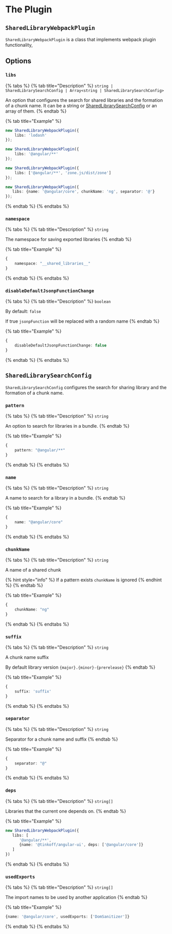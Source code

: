 # The Plugin

## `SharedLibraryWebpackPlugin`

`SharedLibraryWebpackPlugin` is a class that implements webpack plugin functionality,

## Options

### `libs`

{% tabs %}
{% tab title="Description" %}
`string | SharedLibrarySearchConfig | Array<string | SharedLibrarySearchConfig>`

An option that configures the search for shared libraries and the formation of a chunk name. It can be a string or [SharedLibrarySearchConfig](the_plugin.md#sharedlibrarysearchconfig) or an array of them.
{% endtab %}

{% tab title="Example" %}
```typescript
new SharedLibraryWebpackPlugin({
    libs: 'lodash'
});

new SharedLibraryWebpackPlugin({
    libs: '@angular/**'
});

new SharedLibraryWebpackPlugin({
    libs: ['@angular/**', 'zone.js/dist/zone']
});

new SharedLibraryWebpackPlugin({
   libs: {name: '@angular/core', chunkName: 'ng', separator: '@'}
});
```
{% endtab %}
{% endtabs %}

### `namespace`

{% tabs %}
{% tab title="Description" %}
`string`

The namespace for saving exported libraries
{% endtab %}

{% tab title="Example" %}
```typescript
{
    namespace: "__shared_libraries__"
}
```
{% endtab %}
{% endtabs %}

### `disableDefaultJsonpFunctionChange`

{% tabs %}
{% tab title="Description" %}
`boolean`

By default: `false`

If true `jsonpFunction` will be replaced with a random name
{% endtab %}

{% tab title="Example" %}
```typescript
{
    disableDefaultJsonpFunctionChange: false
}
```
{% endtab %}
{% endtabs %}

## `SharedLibrarySearchConfig`

`SharedLibrarySearchConfig` configures the search for sharing library and the formation of a chunk name.

### `pattern`

{% tabs %}
{% tab title="Description" %}
`string`

An option to search for libraries in a bundle.
{% endtab %}

{% tab title="Example" %}
```typescript
{
    pattern: "@angular/**"
}
```
{% endtab %}
{% endtabs %}

### `name`

{% tabs %}
{% tab title="Description" %}
`string`

A name to search for a library in a bundle.
{% endtab %}

{% tab title="Example" %}
```typescript
{
    name: "@angular/core"
}
```
{% endtab %}
{% endtabs %}

### `chunkName`

{% tabs %}
{% tab title="Description" %}
`string`

A name of a shared chunk

{% hint style="info" %}
If a pattern exists `chunkName` is ignored
{% endhint %}
{% endtab %}

{% tab title="Example" %}
```typescript
{
    chunkName: "ng"
}
```
{% endtab %}
{% endtabs %}

### `suffix`

{% tabs %}
{% tab title="Description" %}
`string`

A chunk name suffix

By default library version `{major}.{minor}-{prerelease}`
{% endtab %}

{% tab title="Example" %}
```typescript
{
    suffix: 'suffix'
}
```
{% endtab %}
{% endtabs %}

### `separator`

{% tabs %}
{% tab title="Description" %}
`string`

Separator for a chunk name and suffix
{% endtab %}

{% tab title="Example" %}
```typescript
{
    separator: "@"
}
```
{% endtab %}
{% endtabs %}

### `deps`

{% tabs %}
{% tab title="Description" %}
`string[]`

Libraries that the current one depends on.
{% endtab %}

{% tab title="Example" %}
```typescript
new SharedLibraryWebpackPlugin({
   libs: [
      '@angular/**', 
      {name: '@tinkoff/angular-ui', deps: ['@angular/core']}
   ]
})
```
{% endtab %}
{% endtabs %}

### `usedExports`

{% tabs %}
{% tab title="Description" %}
`string[]`

The import names to be used by another application
{% endtab %}

{% tab title="Example" %}
```typescript
{name: '@angular/core', usedExports: ['DomSanitizer']}
```
{% endtab %}
{% endtabs %}

